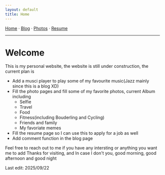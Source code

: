 ```yaml
---
layout: default
title: Home
---
```


<nav>
  <a href="{{ '/' | relative_url }}">Home</a> ·
  <a href="{{ '/blog/' | relative_url }}">Blog</a> ·
  <a href="{{ '/photos/' | relative_url }}">Photos</a> ·
  <a href="{{ '/resume/' | relative_url }}">Resume</a>
  <hr />
</nav>

# Welcome

This is my personal website, the website is still under construction, the current plan is

* Add a musci player to play some of my favourite music(Jazz mainly since this is a blog XD)
* Fill the photo pages and fill some of my favorite photos, current Album including 
  * Selfie
  * Travel
  * Food
  * Fitness(including Bouderling and Cycling)
  * Friends and family
  * My favoriate memes
* Fill the resume page so I can use this to apply for a job as well
* Add comment function in the blog page

Feel free to reach out to me if you have any intersting or anything you want me to add
Thanks for visiting, and In case I don't you, good morning, good afternoon and good night

Last edit: 2025/09/22